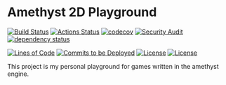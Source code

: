 #  Amethyst 2D Playground
[![Build Status](https://travis-ci.org/RebornRider/amethyst-2d-playground.svg?branch=master)](https://travis-ci.org/RebornRider/amethyst-2d-playground)
[![Actions Status](https://github.com/RebornRider/amethyst-2d-playground/workflows/.github/workflows/on_submit.yml/badge.svg?branch=master)](https://github.com/RebornRider/amethyst-2d-playground/actions)
[![codecov](https://codecov.io/gh/RebornRider/amethyst-2d-playground/branch/master/graph/badge.svg)](https://codecov.io/gh/RebornRider/amethyst-2d-playground)
[![Security Audit](https://github.com/RebornRider/amethyst-2d-playground/workflows/.github/workflows/security_audit.yml/badge.svg?branch=master)](https://github.com/RebornRider/amethyst-2d-playground/actions)
[![dependency status](https://deps.rs/repo/github/RebornRider/amethyst-2d-playground/status.svg)](https://deps.rs/repo/github/RebornRider/amethyst-2d-playground)

[![Lines of Code](https://tokei.rs/b1/github/RebornRider/amethyst-2d-playground?category=code)](https://github.com/RebornRider/amethyst-2d-playground/)
[![Commits to be Deployed](https://img.shields.io/github/commits-since/RebornRider/amethyst-2d-playground/develop.svg?label=commits%20to%20be%20deployed)](https://github.com/RebornRider/amethyst-2d-playground/compare/develop...master)
[![License](https://img.shields.io/badge/license-MIT-blue.svg)](https://raw.githubusercontent.com/RebornRider/amethyst-2d-playground/LICENSE-MIT.txt)
[![License](https://img.shields.io/badge/license-APACHE-blue.svg)](https://raw.githubusercontent.com/RebornRider/amethyst-2d-playground/LICENSE-APACHE.txt)

This project is my personal playground for games written in the amethyst engine.
